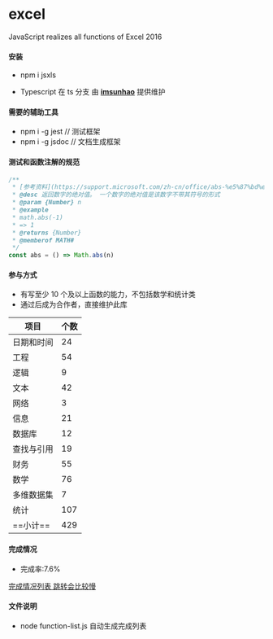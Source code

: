# excel

JavaScript realizes all functions of Excel 2016

#### 安装

- npm i jsxls

- Typescript 在 ts 分支 由 **[imsunhao](https://github.com/imsunhao)** 提供维护

#### 需要的辅助工具

- npm i -g jest // 测试框架
- npm i -g jsdoc // 文档生成框架

#### 测试和函数注解的规范

```javascript
/**
 * [参考资料](https://support.microsoft.com/zh-cn/office/abs-%e5%87%bd%e6%95%b0-3420200f-5628-4e8c-99da-c99d7c87713c?ns=excel&version=16&syslcid=2052&uilcid=2052&appver=zxl160&helpid=xlmain11.chm60072&ui=zh-cn&rs=zh-cn&ad=cn)
 * @desc 返回数字的绝对值。 一个数字的绝对值是该数字不带其符号的形式
 * @param {Number} n
 * @example
 * math.abs(-1)
 * => 1
 * @returns {Number}
 * @memberof MATH#
 */
const abs = () => Math.abs(n)
```

#### 参与方式

- 有写至少 10 个及以上函数的能力，不包括数学和统计类
- 通过后成为合作者，直接维护此库

| 项目       | 个数 |
| ---------- | ---- |
| 日期和时间 | 24   |
| 工程       | 54   |
| 逻辑       | 9    |
| 文本       | 42   |
| 网络       | 3    |
| 信息       | 21   |
| 数据库     | 12   |
| 查找与引用 | 19   |
| 财务       | 55   |
| 数学       | 76   |
| 多维数据集 | 7    |
| 统计       | 107  |
| ==小计==   | 429  |

#### 完成情况

- 完成率:7.6%

[完成情况列表 跳转会比较慢](https://htmlpreview.github.io/?https://github.com/kongnet/excel/blob/master/excel-list.html)

#### 文件说明

- node function-list.js 自动生成完成列表
